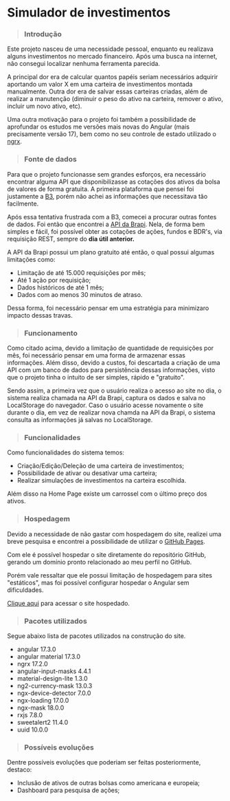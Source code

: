 # Simulador de investimentos

> ### Introdução

Este projeto nasceu de uma necessidade pessoal, enquanto eu realizava alguns investimentos no mercado financeiro. Após uma busca na internet, não consegui localizar nenhuma ferramenta parecida.

A principal dor era de calcular quantos papéis seriam necessários adquirir aportando um valor X em uma carteira de investimentos montada manualmente. Outra dor era de salvar essas carteiras criadas, além de realizar a manutenção (diminuir o peso do ativo na carteira, remover o ativo, incluir um novo ativo, etc).

Uma outra motivação para o projeto foi também a possibilidade de aprofundar os estudos me versões mais novas do Angular (mais precisamente versão 17), bem como no seu controle de estado utilizado o [ngrx](https://ngrx.io/).

> ### Fonte de dados

Para que o projeto funcionasse sem grandes esforços, era necessário encontrar alguma API que disponibilizasse as cotações dos ativos da bolsa de valores de forma gratuita. A primeira plataforma que pensei foi justamente a [B3](https://developers.b3.com.br/), porém não achei as informações que necessitava tão facilmente.

Após essa tentativa frustrada com a B3, comecei a procurar outras fontes de dados. Foi então que encontrei a [API da Brapi](https://brapi.dev/). Nela, de forma bem simples e fácil, foi possível obter as cotações de ações, fundos e BDR's, via requisição REST, sempre do <b>dia útil anterior.</b>

A API da Brapi possui um plano gratuito até então, o qual possui algumas limitações como:

- Limitação de até 15.000 requisições por mês;
- Até 1 ação por requisição;
- Dados históricos de até 1 mês;
- Dados com ao menos 30 minutos de atraso.

Dessa forma, foi necessário pensar em uma estratégia para minimizaro impacto dessas travas.

> ### Funcionamento

Como citado acima, devido a limitação de quantidade de requisições por mês, foi necessário pensar em uma forma de armazenar essas informações. Além disso, devido a custos, foi descartada a criação de uma API com um banco de dados para persistência dessas informações, visto que o projeto tinha o intuito de ser simples, rápido e "gratuito".

Sendo assim, a primeira vez que o usuário realiza o acesso ao site no dia, o sistema realiza chamada na API da Brapi, captura os dados e salva no LocalStorage do navegador. Caso o usuário acesse novamente o site durante o dia, em vez de realizar nova chamda na API da Brapi, o sistema consulta as informações já salvas no LocalStorage.

> ### Funcionalidades

Como funcionalidades do sistema temos:
- Criação/Edição/Deleção de uma carteira de investimentos;
- Possibilidade de ativar ou desativar uma carteira;
- Realizar simulações de investimentos na carteira escolhida.

Além disso na Home Page existe um carrossel com o último preço dos ativos.

> ### Hospedagem

Devido a necessidade de não gastar com hospedagem do site, realizei uma breve pesquisa e encontrei a possibilidade de utilizar o [GitHub Pages](https://pages.github.com/).

Com ele é possível hospedar o site diretamente do repositório GitHub, gerando um domínio pronto relacionado ao meu perfil no GitHub.

Porém vale ressaltar que ele possui limitação de hospedagem para sites "estáticos", mas foi possível configurar hospedar o Angular sem dificuldades.

[Clique aqui](https://gustavoaraujo26.github.io/investment-simulation/home) para acessar o site hospedado.

> ### Pacotes utilizados

Segue abaixo lista de pacotes utilizados na construção do site.

- angular 17.3.0
- angular material 17.3.0
- ngrx 17.2.0
- angular-input-masks 4.4.1
- material-design-lite 1.3.0
- ng2-currency-mask 13.0.3
- ngx-device-detector 7.0.0
- ngx-loading 17.0.0
- ngx-mask 18.0.0
- rxjs 7.8.0
- sweetalert2 11.4.0
- uuid 10.0.0

> ### Possíveis evoluções

Dentre possíveis evoluções que poderiam ser feitas posteriormente, destaco:

- Inclusão de ativos de outras bolsas como americana e europeia;
- Dashboard para pesquisa de ações;
